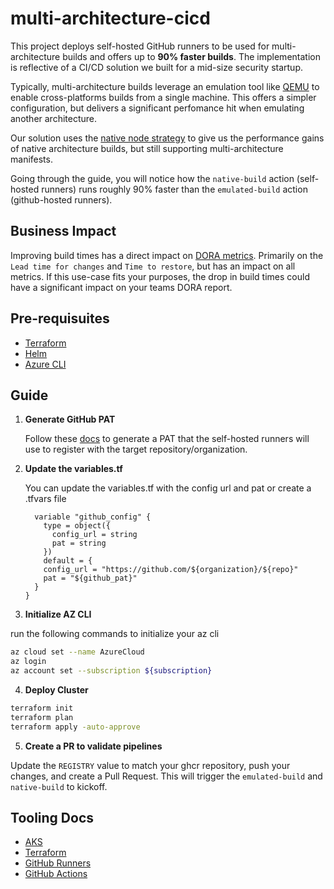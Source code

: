 # multi-architecture-cicd

This project deploys self-hosted GitHub runners to be used for multi-architecture builds and offers up to **90% faster builds**.
The implementation is reflective of a CI/CD solution we built for a mid-size security startup.

Typically, multi-architecture builds leverage an emulation tool like [QEMU](https://docs.docker.com/build/building/multi-platform/#qemu) to enable cross-platforms builds from a single machine.
This offers a simpler configuration, but delivers a significant perfomance hit when emulating another architecture.

Our solution uses the [native node strategy](https://docs.docker.com/build/building/multi-platform/#multiple-native-nodes) to give us the performance gains of native architecture builds, but still supporting multi-architecture manifests.

Going through the guide, you will notice how the `native-build` action (self-hosted runners) runs roughly 90% faster than the `emulated-build` action (github-hosted runners).

## Business Impact

Improving build times has a direct impact on [DORA metrics](https://dora.dev/quickcheck/). Primarily on the `Lead time for changes` and `Time to restore`, but has an impact on all metrics. If this use-case fits your purposes, the drop in build times could have a significant impact on your teams DORA report.

## Pre-requisuites

- [Terraform](https://developer.hashicorp.com/terraform/tutorials/aws-get-started/install-cli)
- [Helm](https://helm.sh/docs/intro/install/)
- [Azure CLI](https://learn.microsoft.com/en-us/cli/azure/install-azure-cli)

## Guide

1. **Generate GitHub PAT**

    Follow these [docs](https://docs.github.com/en/authentication/keeping-your-account-and-data-secure/managing-your-personal-access-tokens#creating-a-personal-access-token-classic) to generate a PAT that the self-hosted runners will use to register with the target repository/organization.

2. **Update the variables.tf**
   
   You can update the variables.tf with the config url and pat or create a .tfvars file

    ```hcl
      variable "github_config" {
        type = object({
          config_url = string
          pat = string
        })
        default = {
        config_url = "https://github.com/${organization}/${repo}"
        pat = "${github_pat}"
      }
    }
    ```
3. **Initialize AZ CLI**

run the following commands to initialize your az cli

```sh
az cloud set --name AzureCloud
az login
az account set --subscription ${subscription}
```

4. **Deploy Cluster**

```sh
terraform init
terraform plan
terraform apply -auto-approve
```

5. **Create a PR to validate pipelines**

Update the `REGISTRY` value to match your ghcr repository, push your changes, and create a Pull Request.
This will trigger the `emulated-build` and `native-build` to kickoff.

## Tooling Docs

* [AKS](https://learn.microsoft.com/en-us/azure/aks/)
* [Terraform](https://github.com/stretchr/testify)
* [GitHub Runners](https://docs.github.com/en/actions/hosting-your-own-runners/managing-self-hosted-runners-with-actions-runner-controller/deploying-runner-scale-sets-with-actions-runner-controller)
* [GitHub Actions](https://docs.github.com/en/actions)
